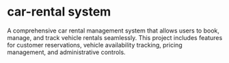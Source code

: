  # car-rental system
 A comprehensive car rental management system that allows users to book, manage, and track vehicle rentals seamlessly. This project includes features for customer reservations, vehicle availability tracking, pricing management, and administrative controls.
